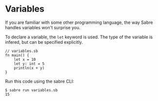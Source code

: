# Variables

If you are familiar with some other programming language, the way Sabre handles variables won't surprise you.

To declare a variable, the `let` keyword is used. The type of the variable is infered, but can be specified explicitly.

```
// variables.sb
fn main() {
    let x = 10
    let y: int = 5
    println(x + y)
}
```

Run this code using the sabre CLI:

```
$ sabre run variables.sb
15
```
